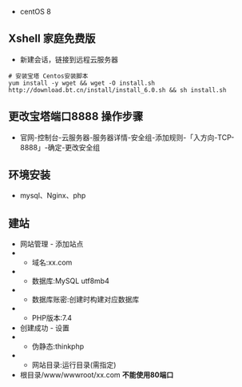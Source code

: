 - centOS 8

## Xshell 家庭免费版
- 新建会话，链接到远程云服务器

```
# 安装宝塔 Centos安装脚本 
yum install -y wget && wget -O install.sh http://download.bt.cn/install/install_6.0.sh && sh install.sh
```

## 更改宝塔端口8888 操作步骤
- 官网-控制台-云服务器-服务器详情-安全组-添加规则-「入方向-TCP-8888」-确定-更改安全组

## 环境安装
- mysql、Nginx、php

## 建站
- 网站管理 - 添加站点
- - 域名:xx.com
- - 数据库:MySQL utf8mb4
- - 数据库账密:创建时构建对应数据库
- - PHP版本:7.4
- 创建成功 - 设置 
- - 伪静态:thinkphp
- - 网站目录:运行目录(需指定)
- 根目录/www/wwwroot/xx.com
**不能使用80端口**
```

